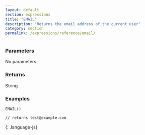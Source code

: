 ```yaml
---
layout: default
section: expressions
title: "EMAIL"
description: "Returns the email address of the current user"
category: section
permalink: /expressions/reference/email/
---
```


### Parameters

No parameters

### Returns

String

### Examples

~~~
EMAIL()

// returns test@example.com
~~~
{: .language-js}